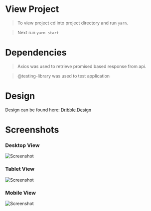 # View Project

> To view project cd into project directory and run `yarn`.

> Next run `yarn start`

# Dependencies

> Axios was used to retrieve promised based response from api.

> @testing-library was used to test application

# Design

Design can be found here: [Dribble Design](https://dribbble.com/shots/5372476-DailyUI-030-Pricing)

# Screenshots

### Desktop View

![Screenshot](https://i.imgur.com/Yu9oFvp.png)

### Tablet View

![Screenshot](https://i.imgur.com/BHwocfC.png)

### Mobile View

![Screenshot](https://i.imgur.com/weeOHtF.png)
